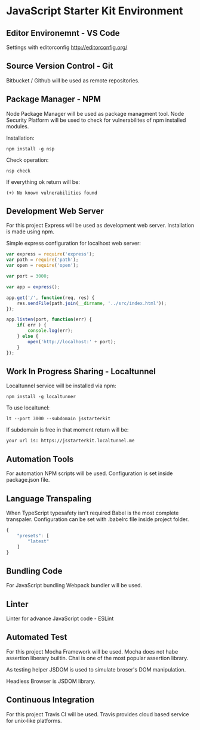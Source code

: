 # JavaScript Starter Kit Environment

## Editor Environemnt - VS Code

Settings with editorconfig http://editorconfig.org/ 

## Source Version Control - Git

Bitbucket / Github will be used as remote repositories.

## Package Manager - NPM

Node Package Manager will be used as package managment tool.
Node Security Platform will be used to check for vulnerabilites of npm installed modules.

Installation:
```shell
npm install -g nsp
```

Check operation:
```shell
nsp check
```

If everything ok return will be:
```shell
(+) No known vulnerabilities found
```

## Development Web Server
For this project Express will be used as development web server. Installation is made using npm. 

Simple express configuration for localhost web server:
```javascript
var express = require('express');
var path = require('path');
var open = require('open');

var port = 3000;

var app = express();

app.get('/', function(req, res) {
    res.sendFile(path.join(__dirname, '../src/index.html'));
});

app.listen(port, function(err) {
    if( err ) {
        console.log(err);
    } else {
        open('http://localhost:' + port);
    }
});

```

## Work In Progress Sharing - Localtunnel
Localtunnel service will be installed via npm:
```shell
npm install -g localtunner
```

To use localtunel:
```shell
lt --port 3000 --subdomain jsstarterkit
```

If subdomain is free in that moment return will be:
```shell
your url is: https://jsstarterkit.localtunnel.me 
```

## Automation Tools

For automation NPM scripts will be used. Configuration is set inside package.json file.

## Language Transpaling

When TypeScript typesafety isn't required Babel is the most complete transpaler. 
Configuration can be set with .babelrc file inside project folder.
```javascript
{
    "presets": [
        "latest"
    ]
}
```

## Bundling Code

For JavaScript bundling Webpack bundler will be used.

## Linter

Linter for advance JavaScript code - ESLint


## Automated Test

For this project Mocha Framework will be used. Mocha does not habe assertion liberary builtin. 
Chai is one of the most popular assertion library. 

As testing helper JSDOM is used to simulate broser's DOM manipulation.

Headless Browser is JSDOM library.

## Continuous Integration

For this project Travis CI will be used. Travis provides cloud based service for unix-like platforms. 
